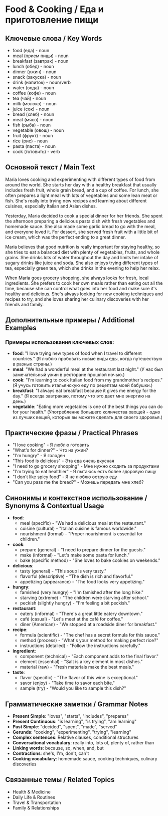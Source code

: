 # Food & Cooking / Еда и приготовление пищи

## Ключевые слова / Key Words
- food (еда) - noun
- meal (прием пищи) - noun
- breakfast (завтрак) - noun
- lunch (обед) - noun
- dinner (ужин) - noun
- snack (закуска) - noun
- drink (напиток) - noun/verb
- water (вода) - noun
- coffee (кофе) - noun
- tea (чай) - noun
- milk (молоко) - noun
- juice (сок) - noun
- bread (хлеб) - noun
- meat (мясо) - noun
- fish (рыба) - noun
- vegetable (овощ) - noun
- fruit (фрукт) - noun
- rice (рис) - noun
- pasta (паста) - noun
- cook (готовить) - verb

## Основной текст / Main Text

Maria loves cooking and experimenting with different types of food from around the world. She starts her day with a healthy breakfast that usually includes fresh fruit, whole grain bread, and a cup of coffee. For lunch, she often prepares a light meal with lots of vegetables and some lean meat or fish. She's really into trying new recipes and learning about different cuisines, especially Italian and Asian dishes.

Yesterday, Maria decided to cook a special dinner for her friends. She spent the afternoon preparing a delicious pasta dish with fresh vegetables and homemade sauce. She also made some garlic bread to go with the meal, and everyone loved it. For dessert, she served fresh fruit with a little bit of ice cream, which was the perfect ending to a great dinner.

Maria believes that good nutrition is really important for staying healthy, so she tries to eat a balanced diet with plenty of vegetables, fruits, and whole grains. She drinks lots of water throughout the day and limits her intake of sugary drinks like juice and soda. She also enjoys trying different types of tea, especially green tea, which she drinks in the evening to help her relax.

When Maria goes grocery shopping, she always looks for fresh, local ingredients. She prefers to cook her own meals rather than eating out all the time, because she can control what goes into her food and make sure it's healthy and delicious. She's always looking for new cooking techniques and recipes to try, and she loves sharing her culinary discoveries with her friends and family.

## Дополнительные примеры / Additional Examples

### Примеры использования ключевых слов:
- **food**: "I love trying new types of food when I travel to different countries." (Я люблю пробовать новые виды еды, когда путешествую в разные страны.)
- **meal**: "We had a wonderful meal at the restaurant last night." (У нас был замечательный ужин в ресторане прошлой ночью.)
- **cook**: "I'm learning to cook Italian food from my grandmother's recipes." (Я учусь готовить итальянскую еду по рецептам моей бабушки.)
- **breakfast**: "I always eat breakfast because it gives me energy for the day." (Я всегда завтракаю, потому что это дает мне энергию на день.)
- **vegetable**: "Eating more vegetables is one of the best things you can do for your health." (Употребление большего количества овощей - одно из лучших вещей, которые вы можете сделать для своего здоровья.)

## Практические фразы / Practical Phrases

- "I love cooking" - Я люблю готовить
- "What's for dinner?" - Что на ужин?
- "I'm hungry" - Я голоден
- "This food is delicious" - Эта еда очень вкусная
- "I need to go grocery shopping" - Мне нужно сходить за продуктами
- "I'm trying to eat healthier" - Я пытаюсь есть более здоровую пищу
- "I don't like spicy food" - Я не люблю острую еду
- "Can you pass me the bread?" - Можешь передать мне хлеб?

## Синонимы и контекстное использование / Synonyms & Contextual Usage

- **food**: 
  - meal (specific) - "We had a delicious meal at the restaurant."
  - cuisine (cultural) - "Italian cuisine is famous worldwide."
  - nourishment (formal) - "Proper nourishment is essential for children."
- **cook**: 
  - prepare (general) - "I need to prepare dinner for the guests."
  - make (informal) - "Let's make some pasta for lunch."
  - bake (specific method) - "She loves to bake cookies on weekends."
- **delicious**: 
  - tasty (general) - "This soup is very tasty."
  - flavorful (descriptive) - "The dish is rich and flavorful."
  - appetizing (appearance) - "The food looks very appetizing."
- **hungry**: 
  - famished (very hungry) - "I'm famished after the long hike."
  - starving (extreme) - "The children were starving after school."
  - peckish (slightly hungry) - "I'm feeling a bit peckish."
- **restaurant**: 
  - eatery (informal) - "There's a great little eatery downtown."
  - café (casual) - "Let's meet at the café for coffee."
  - diner (American) - "We stopped at a roadside diner for breakfast."
- **recipe**: 
  - formula (scientific) - "The chef has a secret formula for this sauce."
  - method (process) - "What's your method for making perfect rice?"
  - instructions (detailed) - "Follow the instructions carefully."
- **ingredient**: 
  - component (technical) - "Each component adds to the final flavor."
  - element (essential) - "Salt is a key element in most dishes."
  - material (raw) - "Fresh materials make the best meals."
- **taste**: 
  - flavor (specific) - "The flavor of this wine is exceptional."
  - savor (enjoy) - "Take time to savor each bite."
  - sample (try) - "Would you like to sample this dish?"

## Грамматические заметки / Grammar Notes

- **Present Simple**: "loves", "starts", "includes", "prepares"
- **Present Continuous**: "is learning", "is trying", "am learning"
- **Past Simple**: "decided", "spent", "made", "served"
- **Gerunds**: "cooking", "experimenting", "trying", "learning"
- **Complex sentences**: Relative clauses, conditional structures
- **Conversational vocabulary**: really into, lots of, plenty of, rather than
- **Linking words**: because, so, when, and, but
- **Contractions**: she's, I'm, don't, can't
- **Cooking vocabulary**: homemade sauce, cooking techniques, culinary discoveries

## Связанные темы / Related Topics

- Health & Medicine
- Daily Life & Routines
- Travel & Transportation
- Family & Relationships
